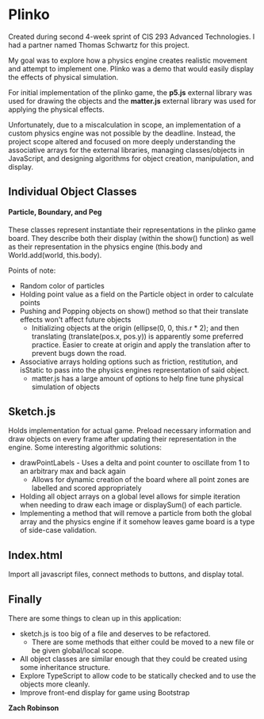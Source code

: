 # Plinko

Created during second 4-week sprint of CIS 293 Advanced Technologies. I had a partner named Thomas Schwartz for this project.

My goal was to explore how a physics engine creates realistic movement and attempt to implement one. Plinko was a demo that would easily display the effects of physical simulation.

For initial implementation of the plinko game, the **p5.js** external library was used for drawing the objects and the **matter.js** external library was used for applying the physical effects.

Unfortunately, due to a miscalculation in scope, an implementation of a custom physics engine was not possible by the deadline. Instead, the project scope altered and focused on more deeply understanding the associative arrays for the external libraries, managing classes/objects in JavaScript, and designing algorithms for object creation, manipulation, and display.

## Individual Object Classes
#### Particle, Boundary, and Peg

These classes represent instantiate their representations in the plinko game board. They describe both their display (within the show() function) as well as their representation in the physics engine (this.body and World.add(world, this.body).

Points of note:
* Random color of particles
* Holding point value as a field on the Particle object in order to calculate points
* Pushing and Popping objects on show() method so that their translate effects won't affect future objects
  * Initializing objects at the origin (ellipse(0, 0, this.r * 2); and then translating (translate(pos.x, pos.y)) is apparently some preferred practice. Easier to create at origin and apply the translation after to prevent bugs down the road.
* Associative arrays holding options such as friction, restitution, and isStatic to pass into the physics engines representation of said object.
  * matter.js has a large amount of options to help fine tune physical simulation of objects
  
## Sketch.js

Holds implementation for actual game. Preload necessary information and draw objects on every frame after updating their representation in the engine. Some interesting algorithmic solutions:
* drawPointLabels - Uses a delta and point counter to oscillate from 1 to an arbitrary max and back again
  * Allows for dynamic creation of the board where all point zones are labelled and scored appropriately
* Holding all object arrays on a global level allows for simple iteration when needing to draw each image or displaySum() of each particle.
* Implementing a method that will remove a particle from both the global array and the physics engine if it somehow leaves game board is a type of side-case validation.

## Index.html

Import all javascript files, connect methods to buttons, and display total.

## Finally

There are some things to clean up in this application:
* sketch.js is too big of a file and deserves to be refactored.
  * There are some methods that either could be moved to a new file or be given global/local scope.
* All object classes are similar enough that they could be created using some inheritance structure.
* Explore TypeScript to allow code to be statically checked and to use the objects more cleanly.
* Improve front-end display for game using Bootstrap

**Zach Robinson**
